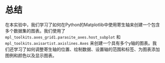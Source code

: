 # 总结

在本实验中，我们学习了如何在Python的Matplotlib中使用寄生轴来创建一个包含多个数据集的图表。我们使用了 `mpl_toolkits.axes_grid1.parasite_axes.host_subplot` 和 `mpl_toolkits.axisartist.axislines.Axes` 来创建一个具有多个y轴的图表。我们还学习了如何调整寄生轴的位置、绘制数据、设置轴的范围和标签、为图表添加图例和颜色以及显示图表。
